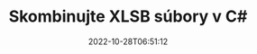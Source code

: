 ---
############################# Static ############################
layout: "auto-gen-merger"
date: 2022-10-28T06:51:12
draft: false
otherformats: odt one otp ott pdf pps ppsx ppt pptx rtf tex vdx vsdm vsdx vssm vssx

############################# Head ############################
head_title: "Skombinujte XLSB súbory v C# | XLSB Zlúčenie"
head_description: "Skombinujte viacero súborov XLSB do jedného súboru pomocou rozhrania API na zlučovanie dokumentov C# .NET. Skombinujte konkrétne strany alebo rozsahy strán z rôznych dokumentov do jedného dokumentu."

############################# Header ############################
title: "Skombinujte XLSB súbory v C#"
description: "Skombinujte XLSB s niekoľkými riadkami kódu .NET."
bg_image: "https://cms.admin.containerize.com/templates/aspose/App_Themes/V3/images/bg/header1.png"
bg_overlay: false
button:
    enable: true
    icon: "fas fa-arrow-down"
    label: "Stiahnite si bezplatnú skúšobnú verziu"
    link: "https://downloads.groupdocs.com/merger/net"

############################# SubMenu ############################
submenu:
    enable: true

    left:
        img_alt: "GroupDocs.Merger for .NET"
        image: "https://cms.admin.containerize.com/templates/groupdocs/images/product-logos/90x90-noborder/groupdocs-merger-net.png"
        product: "GroupDocs.Merger"
        platform: ".NET"

    middle:
        button:

            # button loop
            - link: "https://apireference.groupdocs.com/merger/net"
              text: "Referencia API"

            # button loop
            - link: "https://github.com/groupdocs-merger"
              text: "Príklady kódov"

            # button loop
            - link: "https://products.groupdocs.app/merger/family"
              text: "Živé ukážky"

            # button loop
            - link: "https://purchase.groupdocs.com/pricing/merger/net"
              text: "Stanovenie cien"

    right:
        link_download: "https://downloads.groupdocs.com/merger"
        link_learn: "https://docs.groupdocs.com/merger/net"
        link_buy: "https://purchase.groupdocs.com"

############################# About ############################
about:
    enable: true
    title: "O GroupDocs.Merger for .NET API"
    content: |
        [GroupDocs.Merger for .NET](/sk/merger/net/) poskytuje pohodlné riešenie na kombináciu viacerých súborov PDF, Microsoft Office (Word, Excel, PowerPoint, OneNote), OpenDocument, HTML, obrázkov a mnoho ďalších dokumentov do jedného súboru v aplikáciách .NET. GroupDocs.Merger vám ušetrí veľa námahy, pretože máte povolené kombinovať XLSB dokumenty – nie je potrebné inštalovať žiadny softvér tretích strán, desktopové aplikácie alebo pluginy. Teraz je zbytočné strácať čas a kombinovať súbory ručne! Poslaním GroupDocs je poskytovať najlepšiu kvalitu a zjednodušiť pracovné postupy spracovania dokumentov.
        
        GroupDocs.Merger API je správnou voľbou pre podnikové riešenia, ktoré vyžadujú funkcie kombinovania súborov. Tieto rozhrania API sú dobre podporované na všetkých hlavných operačných systémoch a platformách vrátane .NET Framework, .NET Standard, .NET Core, Mono.

############################# Steps ############################
steps:
    enable: true
    title_left: "Ako skombinovať viacero súborov XLSB"
    content_left: |
        [GroupDocs.Merger for .NET](/sk/merger/net/) uľahčuje vývojárom .NET kombinovať dva alebo viac súborov XLSB v rámci ich aplikácií implementáciou niekoľko jednoduchých krokov.
        
        * Vytvorte novú inštanciu **Merger** a zadajte cestu zdrojového dokumentu ako parameter konštruktora.
        * Zavolajte **Join** triedy **Merger** a odovzdajte druhú cestu k zdrojovému dokumentu.
        * Ak chcete uložiť zlúčený dokument, zavolajte na triedu **Save** triedy **Merger**.

    title_right: "Požiadavky na systém"
    content_right: |
        Rozhrania API GroupDocs.Merger for .NET sú podporované na všetkých hlavných platformách a operačných systémoch. Pred spustením nižšie uvedeného kódu sa uistite, že máte vo svojom systéme nainštalované nasledujúce predpoklady.

        * Operačné systémy: Microsoft Windows, Linux, MacOS
        * Vývojové prostredia: Visual Studio, Xamarin, MonoDevelop
        * Rámce: .NET Framework, .NET Standard, .NET Core, Mono
        * Stiahnite si najnovšiu verziu GroupDocs.Merger for .NET z [NuGet](https://www.nuget.org/packages/groupdocs.merger)
         
    code: |
     {{% merger/additional-styles %}}
     {{< merger/code-merger title="Ako skombinovať súbory XLSB pomocou vzorového kódu C#">}}

        ```csharp    
        // Skombinujte XLSB súbory pomocou GroupDocs.Merger API
        // Okamžité zlúčenie so vstupným dokumentom XLSB
        using (Merger merger = new Merger("input1.xlsb"))
          {
            // Zavolajte metódu Join inštancie triedy Merger a odovzdajte druhú cestu k zdrojovému dokumentu
            merger.Join("input2.xlsb");
    
            // Zavolajte metódu Save inštancie triedy Merger na uloženie zlúčeného dokumentu
            merger.Save("merged-file.xlsb");
          }
        ```
     {{< /merger/code-merger >}}

############################# Demos ############################
demos:
    enable: true
    title: "Živé ukážky – online aplikácia na kombinovanie dokumentov"
    content: |
       Na webe [GroupDocs.Merger Live Demos](https://products.groupdocs.app/merger/family) skombinujte hneď teraz viac ako jeden súbor XLSB.
       Živá ukážka má nasledujúce výhody.
        
############################# About Formats ############################
about_formats:
    enable: true

############################# More Formats ############################
more_formats:
    enable: true
    title: "Zlúčenie iných formátov dokumentov"
    content: |
        API na zlúčenie dokumentov .NET pre formáty súborov a obrázky. Skombinujte niektoré z populárnych formátov dokumentov, ako je uvedené nižšie.

############################# Back to top ###############################
back_to_top:
    enable: true
---